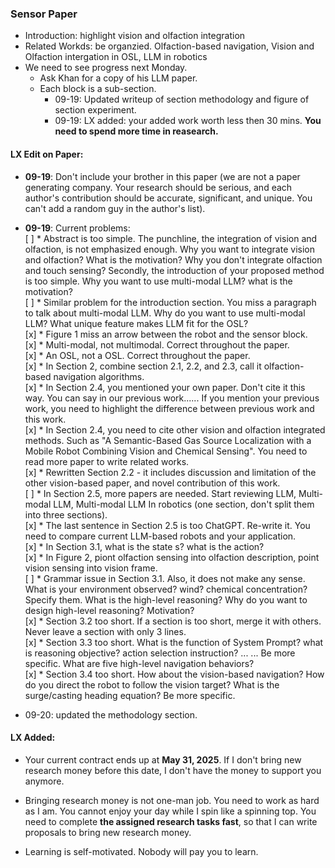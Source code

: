 ### Sensor Paper
* Introduction: highlight vision and olfaction integration
* Related Workds: be organzied. Olfaction-based navigation, Vision and Olfaction intergation in OSL, LLM in robotics
* We need to see progress next Monday.
  * Ask Khan for a copy of his LLM paper.
  * Each block is a sub-section.
    * 09-19: Updated writeup of section methodology and figure of section experiment.
    * 09-19: LX added: your added work worth less then 30 mins. **You need to spend more time in reasearch.**

#### LX Edit on Paper:
* **09-19**: Don't include your brother in this paper (we are not a paper generating company. Your research should be serious, and each author's contribution should be accurate, significant, and unique. You can't add a random guy in the author's list). 
* **09-19**: Current problems:  
  [ ] * Abstract is too simple. The punchline, the integration of vision and olfaction, is not emphasized enough. Why you want to integrate vision and olfaction? What is the motivation? Why you don't integrate olfaction and touch sensing? Secondly, the introduction of your proposed method is too simple. Why you want to use multi-modal LLM? what is the motivation?  
  [ ] * Similar problem for the introduction section. You miss a paragraph to talk about multi-modal LLM. Why do you want to use multi-modal LLM? What unique feature makes LLM fit for the OSL?  
  [x] * Figure 1 miss an arrow between the robot and the sensor block.   
  [x] * Multi-modal, not multimodal. Correct throughout the paper.  
  [x] * An OSL, not a OSL. Correct throughout the paper.  
  [x] * In Section 2, combine section 2.1, 2.2, and 2.3, call it olfaction-based navigation algorithms.  
  [x] * In Section 2.4, you mentioned your own paper. Don't cite it this way. You can say in our previous work...... If you mention your previous work, you need to highlight the difference between previous work and this work.  
  [x] * In Section 2.4, you need to cite other vision and olfaction integrated methods. Such as "A Semantic-Based Gas Source Localization with a Mobile Robot Combining Vision and Chemical Sensing". You need to read more paper to write related works.  
  [x]   *   Rewritten Section 2.2 - it includes discussion and limitation of the other vision-based paper, and novel contribution of this work.  
  [ ] * In Section 2.5, more papers are needed. Start reviewing LLM, Multi-modal LLM, Multi-modal LLM In robotics (one section, don't split them into three sections).  
  [x] * The last sentence in Section 2.5 is too ChatGPT. Re-write it. You need to compare current LLM-based robots and your application.  
  [x] * In Section 3.1, what is the state s? what is the action?  
  [x] * In Figure 2, piont olfaction sensing into olfaction description, point vision sensing into vision frame.  
  [ ] * Grammar issue in Section 3.1. Also, it does not make any sense. What is your environment observed? wind? chemical concentration? Specify them. What is the high-level reasoning? Why do you want to design high-level reasoning? Motivation?  
  [x] * Section 3.2 too short. If a section is too short, merge it with others. Never leave a section with only 3 lines.  
  [x] * Section 3.3 too short. What is the function of System Prompt? what is reasoning objective? action selection instruction? ... ... Be more specific. What are five high-level navigation behaviors?  
  [x] * Section 3.4 too short. How about the vision-based navigation? How do you direct the robot to follow the vision target? What is the surge/casting heading equation? Be more specific.  

* 09-20: updated the methodology section.

#### LX Added:
* Your current contract ends up at **May 31, 2025**. If I don't bring new research money before this date, I don't have the money to support you anymore. 
  
* Bringing research money is not one-man job. You need to work as hard as I am. You cannot enjoy your day while I spin like a spinning top. You need to complete **the assigned research tasks fast**, so that I can write proposals to bring new research money. 

* Learning is self-motivated. Nobody will pay you to learn. 
